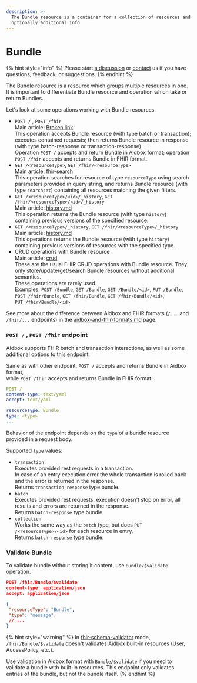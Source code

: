 ```yaml
---
description: >-
  The Bundle resource is a container for a collection of resources and
  optionally additional info
---
```


# Bundle

{% hint style="info" %}
Please start [a discussion](https://github.com/Aidbox/Issues/discussions) or [contact](../../overview/contact-us.md) us if you have questions, feedback, or suggestions.
{% endhint %}

The Bundle resource is a resource which groups multiple resources in one. It is important to differentiate Bundle resource and operation which take or return Bundles.

Let's look at some operations working with Bundle resources.

* `POST /` , `POST /fhir`\
  Main article: [Broken link](broken-reference "mention").\
  This operation accepts Bundle resource (with type batch or transaction); executes contained requests; then returns Bundle resource in response (with type batch-response or transaction-response).\
  Operation `POST /` accepts and return Bundle in Aidbox format; operation `POST /fhir` accepts and returns Bundle in FHIR format.
* `GET /<resourceType>`, `GET /fhir/<resourceType>`\
  Main article: [fhir-search](fhir-search/ "mention")\
  This operation searches for resource of type `resourceType` using search parameters provided in query string, and returns Bundle resource (with type `searchset`) containing all resources matching the given filters.
* `GET /<resourceType>/<id>/_history`, `GET /fhir/<resourceType>/<id>/_history`\
  Main article: [history.md](history.md "mention")\
  This operation returns the Bundle resource (with type `history`) containing previous versions of the specified resource.
* `GET /<resourceType>/_history`, `GET /fhir/<resourceType>/_history`\
  Main article: [history.md](history.md "mention")\
  This operations returns the Bundle resource (with type `history`) containing previous versions of resources with the specified type.
* CRUD operations with Bundle resource\
  Main article: [crud](crud/ "mention")\
  These are the usual FHIR CRUD operations with Bundle resource. They only store/update/get/search Bundle resources without additional semantics.\
  These operations are rarely used.\
  Examples: `POST /Bundle`, `GET /Bundle`, `GET /Bundle/<id>`, `PUT /Bundle`,\
  `POST /fhir/Bundle`, `GET /fhir/Bundle`, `GET /fhir/Bundle/<id>`,\
  `PUT /fhir/Bundle/<id>`

See more about the difference between Aidbox and FHIR formats (`/...` and `/fhir/...` endpoints) in the [aidbox-and-fhir-formats.md](other/aidbox-and-fhir-formats.md "mention") page.

### `POST /` , `POST /fhir` endpoint

Aidbox supports FHIR batch and transaction interactions, as well as some additional options to this endpoint.

Same as with other endpoint, `POST /` accepts and returns Bundle in Aidbox format,\
while `POST /fhir` accepts and returns Bundle in FHIR format.

```yaml
POST /
content-type: text/yaml
accept: text/yaml

resourceType: Bundle
type: <type>
...
```

Behavior of the endpoint depends on the `type` of a bundle resource provided in a request body.

Supported `type` values:

* `transaction`\
  Executes provided rest requests in a transaction.\
  In case of an entry execution error the whole transaction is rolled back and the error is returned in the response.\
  Returns `transaction-response` type bundle.
* `batch`\
  Executes provided rest requests, execution doesn't stop on error, all results and errors are returned in the response.\
  Returns `batch-response` type bundle.
* `collection`\
  Works the same way as the `batch` type, but does `PUT /<resourceType>/<id>` for each resource in entry.\
  Returns `batch-response` type bundle.

### Validate Bundle

To validate bundle without storing it content, use `Bundle/$validate` operation.

```json
POST /fhir/Bundle/$validate
content-type: application/json
accept: application/json

{
 "resourceType": "Bundle",
 "type": "message",
 // ...
}
```

{% hint style="warning" %}
In [fhir-schema-validator](../../modules/profiling-and-validation/fhir-schema-validator/ "mention") mode, `/fhir/Bundle/$validate`  doesn't validates Aidbox built-in resources (User, AccessPolicy, etc.). &#x20;

Use validation in Aidbox format with `Bundle/$validate` if you need to validate a bundle with built-in resources. This endpoint only validates entries of the bundle, but not the bundle itself.
{% endhint %}
